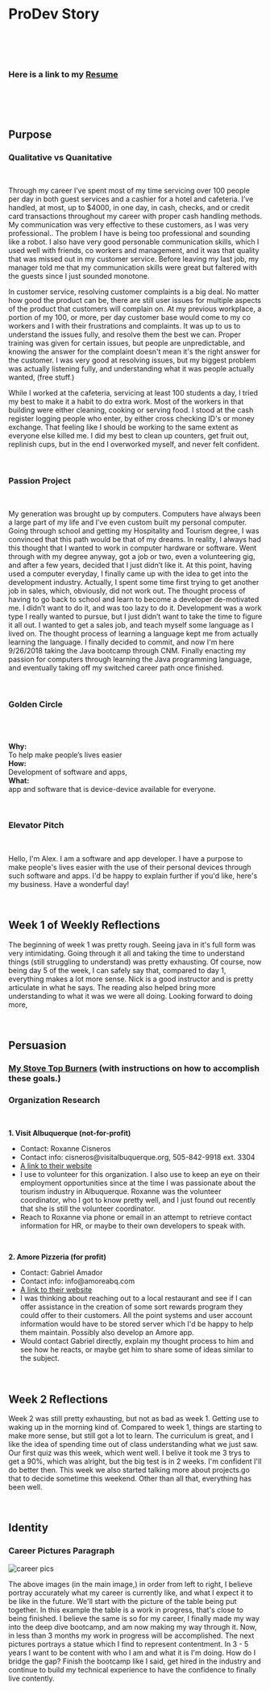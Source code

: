 <html>
  <h1><strong>ProDev Story</strong></h1> <BR><BR><BR>
    <h3>Here is a link to my <a target="_blank"  href="https://cdn.rawgit.com/alprael/Alex_resume_deepdive/5098d5b0/resume%204.pdf">Resume</a></h3><BR><BR><BR>
  <h2><strong>Purpose</strong></h2>
      <h3><strong>Qualitative vs Quanitative</strong></h3>  <BR>
   <p>Through my career I’ve spent most of my time servicing over 100 people per day in both guest services and a cashier for a hotel and cafeteria. I’ve handled, at most, up to $4000, in one day, in cash, checks, and or credit card transactions throughout my career with proper cash handling methods.  My communication was very effective to these customers, as I was very professional.. The problem I have is being too professional and sounding like a robot. I also have very good personable communication skills, which I used well with friends, co workers and management, and it was that quality that was missed out in my customer service. Before leaving my last job, my manager told me that my communication skills were great but faltered with the guests since I just sounded monotone.</p>

   <p>In customer service, resolving customer complaints is a big deal. No matter how good the product can be, there are still user issues for multiple aspects of the product that customers will complain on. At my previous workplace, a portion of my 100, or more, per day customer base would come to my co workers and I with their frustrations and complaints. It was up to us to understand the issues fully, and resolve them the best we can. Proper training was given for certain issues, but people are unpredictable, and knowing the answer for the complaint doesn't mean it's the right answer for the customer. I was very good at resolving issues, but my biggest problem was actually listening fully, and understanding what it was people actually wanted, (free stuff.)</p>

   <p>While I worked at the cafeteria, servicing at least 100 students a day, I tried my best to make it a habit to do extra work. Most of the workers in that building were either cleaning, cooking or serving food. I stood at the cash register logging people who enter, by either cross checking ID's or money exchange. That feeling like I should be working to the same extent as everyone else killed me. I did my best to clean up counters, get fruit out, replinish cups, but in the end I overworked myself, and never felt confident.</p><BR>

   <h3><strong>Passion Project</strong></h3><BR>
   <p>My generation was brought up by computers. Computers have always been a large part of my life and I’ve even custom built my personal computer. Going through school and getting my Hospitality and Tourism degree, I was convinced that this path would be that of my dreams. In reality, I always had this thought that I wanted to work in computer hardware or software. Went through with my degree anyway, got a job or two, even a volunteering gig, and after a few years, decided that I just didn’t like it. At this point, having used a computer everyday, I finally came up with the idea to get into the development industry. Actually, I spent some time first trying to get another job in sales, which, obviously, did not work out. The thought process of having to go back to school and learn to become a developer de-motivated me. I didn’t want to do it, and was too lazy to do it. Development was a work type I really wanted to pursue, but I just didn’t want to take the time to figure it all out. I wanted to get a sales job, and teach myself some language as I lived on. The thought process of learning a language kept me from actually learning the language. I finally decided to commit, and now I'm here 9/26/2018 taking the Java bootcamp through CNM. Finally enacting my passion for computers through learning the Java programming language, and eventually taking off my switched career path once finished.</p><BR>

   <h3><strong>Golden Circle</strong></h3><BR>
   <p><br><strong>Why:</strong><br> To help make people’s lives easier<br>
  <strong>How:</strong><br> Development of software and apps,<br>
  <strong>What:</strong><br> app and software that is device-device available for everyone.</p><BR>
   
   <h3><strong>Elevator Pitch</strong></h3><BR>
   <p>Hello, I'm Alex. I am a software and app developer. I have a purpose to make people's lives easier with the use of their personal devices through such software and apps. I'd be happy to explain further if you'd like, here's my business. Have a wonderful day!</p><BR>

<h2><strong> Week 1 of Weekly Reflections</strong> </h2>
  <p> The beginning of week 1 was pretty rough. Seeing java in it's full form was very intimidating. Going through it all and taking the time to understand things (still struggling to understand) was pretty exhausting. Of course, now being day 5 of the week, I can safely say that, compared to day 1, everything makes a lot more sense. Nick is a good instructor and is pretty articulate in what he says. The reading also helped bring more understanding to what it was we were all doing. Looking forward to doing more,</p><BR>

<h2><strong>Persuasion</strong></h2>
<h3><p><a href="http://nbviewer.jupyter.org/github/alprael/Stove-top-burners/blob/master/stove%20prodev.pdf" target="_blank">My Stove Top Burners</a> (with instructions on how to accomplish these goals.)</p></h3>

<h3><strong>Organization Research</strong></h3><BR>
  <p><strong>1. Visit Albuquerque (not-for-profit)</strong>
  <ul><li>Contact: Roxanne Cisneros</li>
    <li>Contact info: cisneros@visitalbuquerque.org,  505-842-9918 ext. 3304</li>
    <li><a href="http://visitalbuquerque.org" target="_blank">A link to their website</a></li>
    <li>I use to volunteer for this organization. I also use to keep an eye on their employment opportunities since at the time I was passionate about the tourism industry in Albuquerque. Roxanne was the volunteer coordinator, who I got to know pretty well, and I just found out recently that she is still the volunteer coordinator.</li>
    <li>Reach to Roxanne via phone or email in an attempt to retrieve contact information for HR, or maybe to their own developers to speak with.</li></ul></p><BR>
  <p><strong>2. Amore Pizzeria (for profit)</strong>
  <ul><li>Contact: Gabriel Amador</li>
    <li>Contact info: info@amoreabq.com</li>
    <li><a href="https://www.amoreabq.com/" target="_blank">A link to their website</a></li>
   <li>I was thinking about reaching out to a local restaurant and see if I can offer assistance in the creation of some sort rewards program they could offer to their customers. All the point systems and user account information would have to be stored server which I'd be happy to help them maintain. Possibly also develop an Amore app.</li>
   <li>Would contact Gabriel directly, explain my thought process to him and see how he reacts, or maybe get him to share some of ideas similar to the subject.</li></ul></p><BR>

<h2><strong>Week 2 Reflections</strong></h2>
<p>Week 2 was still pretty exhausting, but not as bad as week 1. Getting use to waking up in the morning kind of. Compared to week 1, things are starting to make more sense, but still got a lot to learn. The curriculum is great, and I like the idea of spending time out of class understanding what we just saw. Our first quiz was this week, which went well. I belive it took me 3 trys to get a 90%, which was alright, but the big test is in 2 weeks. I'm confident I'll do better then. This week we also started talking more about projects.go that to decide sometime this weekend. Other than all that, everything has been well.</p><br>

<h2><strong>Identity</strong></h2>
<h3><strong>Career Pictures Paragraph</strong></h3>
<img alt="career pics" src="https://rawcdn.githack.com/alprael/career-pics/master/IMG_0736.JPG">
<p> The above images (in the main image,) in order from left to right, I believe portray accurately what my career is currently like, and what I expect it to be like in the future. We'll start with the picture of the table being put together. In this example the table is a work in progress, that's close to being finished. I believe the same is so for my career, I finally made my way into the deep dive bootcamp, and am now making my way through it. Now, in less than 3 months my work in progress will be accomplished. The next pictures portrays a statue which I find to represent contentment. In 3 - 5 years I want to be content with who I am and what it is I'm doing. How do I bridge the gap? Finish the bootcamp like I said, get hired in the industry and continue to build my technical experience to have the confidence to finally live contently.</p><br>

<h3><a href="https://rawcdn.githack.com/alprael/Alex_resume_deepdive/master/AlexRael.pdf>Resume</a> V.2</h3><BR>


<h2><strong>Week 3 Reflections</strong></h2>
<p>Week 3 was pretty heavy on android, which was still a pretty neat learning experience. We've started working on our personal android app projects as of Friday, and we proposed our capstone ideas. Mine wasn't too popular, but we all can't have winning ideas (for the record, it was a music sync game where objects synced tot he beats of music fly at you and you have to swipe them, poke them, or dodge them.) Getting started on Android is going to be a tough process, but I tend to not think of the process, and just take eveything one step at a time. Looking forward to SQL teachings and google auth next week.</p>



